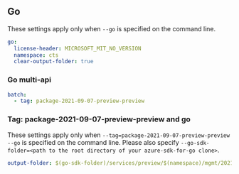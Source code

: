 ## Go

These settings apply only when `--go` is specified on the command line.

```yaml $(go)
go:
  license-header: MICROSOFT_MIT_NO_VERSION
  namespace: cts
  clear-output-folder: true
```

### Go multi-api

``` yaml $(go) && $(multiapi)
batch:
  - tag: package-2021-09-07-preview-preview
```

### Tag: package-2021-09-07-preview-preview and go

These settings apply only when `--tag=package-2021-09-07-preview-preview --go` is specified on the command line.
Please also specify `--go-sdk-folder=<path to the root directory of your azure-sdk-for-go clone>`.

```yaml $(tag) == 'package-2021-09-07-preview-preview' && $(go)
output-folder: $(go-sdk-folder)/services/preview/$(namespace)/mgmt/2021-09-07-preview/$(namespace)
```
